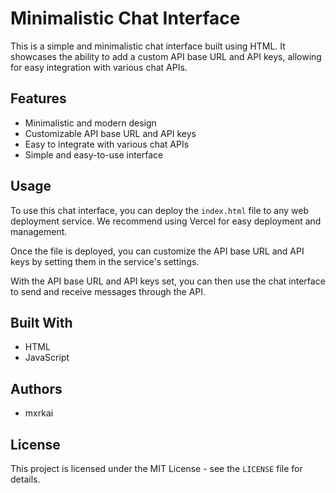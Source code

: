 Minimalistic Chat Interface
============

This is a simple and minimalistic chat interface built using HTML. It showcases the ability to add a custom API base URL and API keys, allowing for easy integration with various chat APIs.

Features
--------

* Minimalistic and modern design
* Customizable API base URL and API keys
* Easy to integrate with various chat APIs
* Simple and easy-to-use interface

Usage
-----

To use this chat interface, you can deploy the `index.html` file to any web deployment service. We recommend using Vercel for easy deployment and management.

Once the file is deployed, you can customize the API base URL and API keys by setting them in the service's settings.

With the API base URL and API keys set, you can then use the chat interface to send and receive messages through the API.

Built With
----------

* HTML
* JavaScript

Authors
-------

* mxrkai

License
-------

This project is licensed under the MIT License - see the `LICENSE` file for details.
